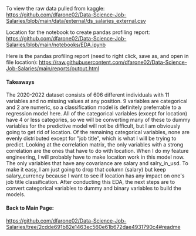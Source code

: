 To view the raw data pulled from kaggle:
https://github.com/dfarone02/Data-Science-Job-Salaries/blob/main/data/external/ds_salaries_external.csv

Location for the notebook to create pandas profiling report:
https://github.com/dfarone02/Data-Science-Job-Salaries/blob/main/notebooks/EDA.ipynb

Here is the pandas profiling report (need to right click, save as, and open in file location):
https://raw.githubusercontent.com/dfarone02/Data-Science-Job-Salaries/main/reports/output.html

#### Takeaways
The 2020-2022 dataset consists of 606 different individuals with 11 variables and no missing values at any position. 9 variables are categorical and 2 are numeric, so a classification model is definitely preferrable to a regression model here. All of the categorical variables (except for location) have 4 or less categories, so we will be converting many of these to dummy variables for the predictive model will not be difficult, but I am obviously going to get rid of location. Of the remaining categorical variables, none are evenly distributed except for "job title", which is what I will be trying to predict. Looking at the correlation matrix, the only variables with a strong correlation are the ones that have to do with location. When I do my feature engineering, I will probably have to make location work in this model now. The only variables that have any covariance are salary and salry_in_usd. To make it easy, I am just going to drop that column (salary) but keep salary_currency because I want to see if location has any impact on one's job title classification. After conducting this EDA, the next steps are to convert categorical variables to dummy and binary variables to build the models.


#### Back to Main Page: <br>
https://github.com/dfarone02/Data-Science-Job-Salaries/tree/2cdde691b82e1463ec560e61b672dae4931790c4#readme
